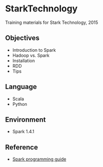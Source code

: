 # StarkTechnology
Training materials for Stark Technology, 2015

## Objectives
- Introduction to Spark
- Hadoop vs. Spark
- Installation
- RDD
- Tips

## Language
- Scala
- Python

## Environment
- Spark 1.4.1

## Reference
- [Spark programming guide](http://spark.apache.org/docs/1.4.1/programming-guide.html)
